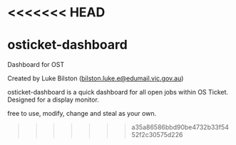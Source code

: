 <<<<<<< HEAD
=======
# osticket-dashboard
Dashboard for OST

Created by Luke Bilston (bilston.luke.e@edumail.vic.gov.au)

osticket-dashboard is a quick dashboard for all open jobs within OS Ticket.  Designed for a display monitor.  

free to use, modify, change and steal as your own.

>>>>>>> a35a86586bbd90be4732b33f5452f2c30575d226
